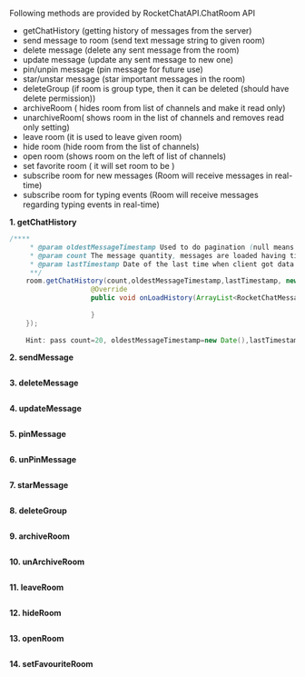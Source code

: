 Following methods are provided by RocketChatAPI.ChatRoom API

- getChatHistory (getting history of messages from the server)
- send message to room (send text message string to given room)
- delete message (delete any sent message from the room)
- update message (update any sent message to new one)
- pin/unpin message (pin message for future use)
- star/unstar message (star important messages in the room)
- deleteGroup (if room is group type, then it can be deleted (should have delete permission))
- archiveRoom ( hides room from list of channels and make it read only)
- unarchiveRoom( shows room in the list of channels and removes read only setting)
- leave room (it is used to leave given room)
- hide room (hide room from the list of channels)
- open room (shows room on the left of list of channels)
- set favorite room ( it will set room to be )
- subscribe room for new messages (Room will receive messages in real-time)
- subscribe room for typing events (Room will receive messages regarding typing events in real-time)
 
**1. getChatHistory**

```java
/****
     * @param oldestMessageTimestamp Used to do pagination (null means latest timestamp)
     * @param count The message quantity, messages are loaded having timestamp older than @param oldestMessageTimestamp
     * @param lastTimestamp Date of the last time when client got data (Used to calculate unread)[unread count suggests number of unread messages having timestamp above @param lastTimestamp]
     **/
    room.getChatHistory(count,oldestMessageTimestamp,lastTimestamp, new LoadHistoryListener() {
                    @Override
                    public void onLoadHistory(ArrayList<RocketChatMessage> list, int unreadNotLoaded, ErrorObject error) {
                        
                    }
    });
    
    Hint: pass count=20, oldestMessageTimestamp=new Date(),lastTimestamp=null for getting latest 20 messages
```

**2. sendMessage**

```java


```


**3. deleteMessage**

```java


```


**4. updateMessage**

```java


```

**5. pinMessage**

```java


```

**6. unPinMessage**

```java


```

**7. starMessage**

```java


```

**8. deleteGroup**

```java


```

**9. archiveRoom**

```java


```

**10. unArchiveRoom**

```java


```

**11. leaveRoom**

```java


```

**12. hideRoom**

```java


```

**13. openRoom**

```java


```

**14. setFavouriteRoom**

```java


```